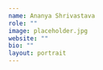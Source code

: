 ```yaml
---
name: Ananya Shrivastava
role: ""
image: placeholder.jpg
website: ""
bio: ""
layout: portrait
---
```

